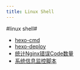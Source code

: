 ```yaml
---
title: Linux Shell
---
```


#linux shell#

- [hexo-cmd](hexmo-cmd.html)
- [hexo-deploy](hexo-deploy.html)
- [统计Nginx错误Code数量](nginx-error.html)
- [系统信息监控脚本](system-monitor.html)